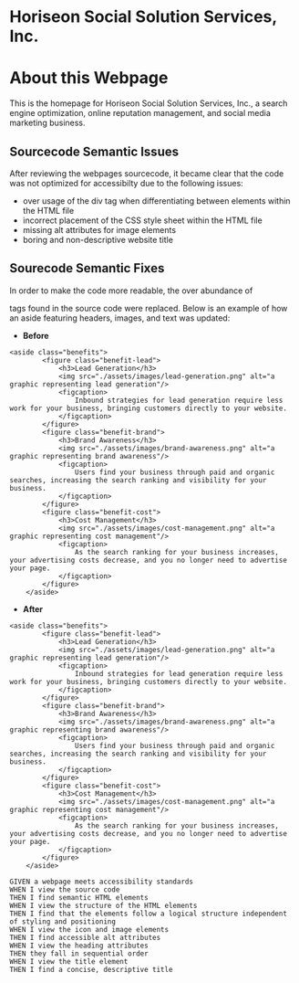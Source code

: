 
# Horiseon Social Solution Services, Inc.

# About this Webpage

This is the homepage for Horiseon Social Solution Services, Inc., a search engine optimization, online reputation management, and social media marketing business.

## Sourcecode Semantic Issues

After reviewing the webpages sourcecode, it became clear that the code was not optimized for accessibilty due to the following issues:

* over usage of the div tag when differentiating between elements within the HTML file 
* incorrect placement of the CSS style sheet within the HTML file
* missing alt attributes for image elements
* boring and non-descriptive website title


## Sourecode Semantic Fixes

In order to make the code more readable, the over abundance of <div> tags found in the source code were replaced. Below is an example of how an aside featuring headers, images, and text was updated:

* **Before**

```
<aside class="benefits">
        <figure class="benefit-lead">
            <h3>Lead Generation</h3>
            <img src="./assets/images/lead-generation.png" alt="a graphic representing lead generation"/>
            <figcaption>
                Inbound strategies for lead generation require less work for your business, bringing customers directly to your website.
            </figcaption>
        </figure>
        <figure class="benefit-brand">
            <h3>Brand Awareness</h3>
            <img src="./assets/images/brand-awareness.png" alt="a graphic representing brand awareness"/>
            <figcaption>
                Users find your business through paid and organic searches, increasing the search ranking and visibility for your business.
            </figcaption>
        </figure>
        <figure class="benefit-cost">
            <h3>Cost Management</h3>
            <img src="./assets/images/cost-management.png" alt="a graphic representing cost management"/>
            <figcaption>
                As the search ranking for your business increases, your advertising costs decrease, and you no longer need to advertise your page.
            </figcaption>
        </figure>
    </aside>
```

* **After**

```
<aside class="benefits">
        <figure class="benefit-lead">
            <h3>Lead Generation</h3>
            <img src="./assets/images/lead-generation.png" alt="a graphic representing lead generation"/>
            <figcaption>
                Inbound strategies for lead generation require less work for your business, bringing customers directly to your website.
            </figcaption>
        </figure>
        <figure class="benefit-brand">
            <h3>Brand Awareness</h3>
            <img src="./assets/images/brand-awareness.png" alt="a graphic representing brand awareness"/>
            <figcaption>
                Users find your business through paid and organic searches, increasing the search ranking and visibility for your business.
            </figcaption>
        </figure>
        <figure class="benefit-cost">
            <h3>Cost Management</h3>
            <img src="./assets/images/cost-management.png" alt="a graphic representing cost management"/>
            <figcaption>
                As the search ranking for your business increases, your advertising costs decrease, and you no longer need to advertise your page.
            </figcaption>
        </figure>
    </aside>
```

```
GIVEN a webpage meets accessibility standards
WHEN I view the source code
THEN I find semantic HTML elements
WHEN I view the structure of the HTML elements
THEN I find that the elements follow a logical structure independent of styling and positioning
WHEN I view the icon and image elements
THEN I find accessible alt attributes
WHEN I view the heading attributes
THEN they fall in sequential order
WHEN I view the title element
THEN I find a concise, descriptive title
```


